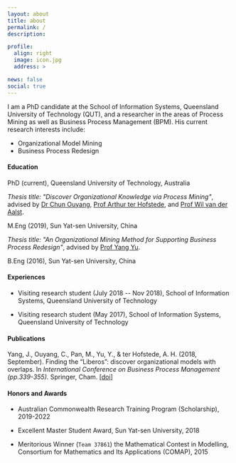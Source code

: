 ```yaml
---
layout: about
title: about
permalink: /
description:

profile:
  align: right
  image: icon.jpg
  address: >

news: false
social: true
---
```


I am a PhD candidate at the School of Information Systems, 
Queensland University of Technology (QUT), and a researcher in the areas 
of Process Mining as well as Business Process Management (BPM). His 
current research interests include:

- Organizational Model Mining
- Business Process Redesign 


#### Education

PhD (current), Queensland University of Technology, Australia

  *Thesis title: "Discover Organizational Knowledge via Process Mining"*, 
  advised by 
  [Dr Chun Ouyang](https://staff.qut.edu.au/staff/c.ouyang), 
  [Prof Arthur ter
  Hofstede](https://staff.qut.edu.au/staff/a.terhofstede), 
  and [Prof Wil van der Aalst](http://www.vdaalst.com/).

M.Eng (2019), Sun Yat-sen University, China

  *Thesis title: "An Organizational Mining Method for Supporting Business
  Process Redesign"*, 
  advised by [Prof Yang Yu](http://sdcs.sysu.edu.cn/content/2529).

B.Eng (2016), Sun Yat-sen University, China


#### Experiences

- Visiting research student (July 2018 -- Nov 2018),
School of Information Systems, Queensland University of Technology

- Visiting research student (May 2017),
School of Information Systems, Queensland University of Technology

#### Publications

Yang, J., Ouyang, C., Pan, M., Yu, Y., & ter Hofstede, A. H. 
  (2018, September). 
  Finding the “Liberos”: discover organizational models with overlaps. 
  In *International Conference on Business Process Management (pp.339-355).* 
  Springer, Cham.
  [[doi]](https://doi.org/10.1007/978-3-319-98648-7_20)


#### Honors and Awards

- Australian Commonwealth Research Training Program (Scholarship), 
2019-2022

- Excellent Master Student Award, Sun Yat-sen University, 2018

- Meritorious Winner (`Team 37861`) the Mathematical Contest in Modelling,
Consortium for Mathematics and Its Applications (COMAP), 2015
